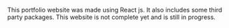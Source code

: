 This portfolio website was made using React js. It also includes some third party packages. This website is not complete yet and is still in progress.
